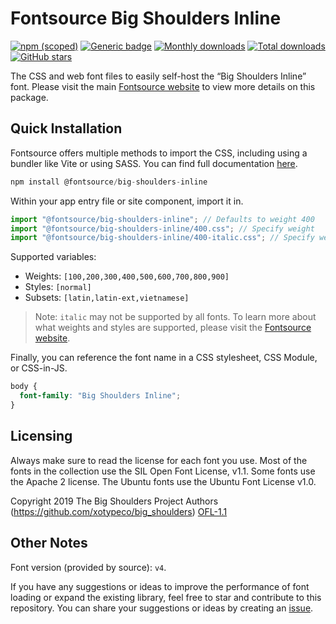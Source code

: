 # Fontsource Big Shoulders Inline

[![npm (scoped)](https://img.shields.io/npm/v/@fontsource/big-shoulders-inline?color=brightgreen)](https://www.npmjs.com/package/@fontsource/big-shoulders-inline) [![Generic badge](https://img.shields.io/badge/fontsource-passing-brightgreen)](https://github.com/fontsource/fontsource) [![Monthly downloads](https://badgen.net/npm/dm/@fontsource/big-shoulders-inline)](https://github.com/fontsource/fontsource) [![Total downloads](https://badgen.net/npm/dt/@fontsource/big-shoulders-inline)](https://github.com/fontsource/fontsource) [![GitHub stars](https://img.shields.io/github/stars/fontsource/fontsource.svg?style=social&label=Star)](https://github.com/fontsource/fontsource/stargazers)

The CSS and web font files to easily self-host the “Big Shoulders Inline” font. Please visit the main [Fontsource website](https://fontsource.org/fonts/big-shoulders-inline) to view more details on this package.

## Quick Installation

Fontsource offers multiple methods to import the CSS, including using a bundler like Vite or using SASS. You can find full documentation [here](https://fontsource.org/docs/getting-started/introduction).

```javascript
npm install @fontsource/big-shoulders-inline
```

Within your app entry file or site component, import it in.

```javascript
import "@fontsource/big-shoulders-inline"; // Defaults to weight 400
import "@fontsource/big-shoulders-inline/400.css"; // Specify weight
import "@fontsource/big-shoulders-inline/400-italic.css"; // Specify weight and style
```

Supported variables:
- Weights: `[100,200,300,400,500,600,700,800,900]`
- Styles: `[normal]`
- Subsets: `[latin,latin-ext,vietnamese]`

> Note: `italic` may not be supported by all fonts. To learn more about what weights and styles are supported, please visit the [Fontsource website](https://fontsource.org/fonts/big-shoulders-inline).

Finally, you can reference the font name in a CSS stylesheet, CSS Module, or CSS-in-JS.

```css
body {
  font-family: "Big Shoulders Inline";
}
```

## Licensing
Always make sure to read the license for each font you use. Most of the fonts in the collection use the SIL Open Font License, v1.1. Some fonts use the Apache 2 license. The Ubuntu fonts use the Ubuntu Font License v1.0.

Copyright 2019 The Big Shoulders Project Authors (https://github.com/xotypeco/big_shoulders)
[OFL-1.1](https://openfontlicense.org)

## Other Notes
Font version (provided by source): `v4`.

If you have any suggestions or ideas to improve the performance of font loading or expand the existing library, feel free to star and contribute to this repository. You can share your suggestions or ideas by creating an [issue](https://github.com/fontsource/fontsource/issues).